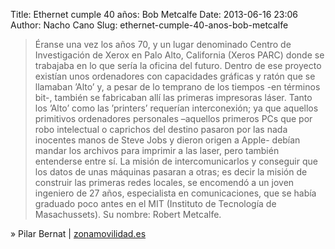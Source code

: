 Title: Ethernet cumple 40 años: Bob Metcalfe
Date: 2013-06-16 23:06
Author: Nacho Cano
Slug: ethernet-cumple-40-anos-bob-metcalfe

> Éranse una vez los años 70, y un lugar denominado Centro de
> Investigación de Xerox en Palo Alto, California (Xeros PARC) donde se
> trabajaba en lo que sería la oficina del futuro. Dentro de ese
> proyecto existían unos ordenadores con capacidades gráficas y ratón
> que se llamaban ’Alto’ y, a pesar de lo temprano de los tiempos -en
> términos bit-, también se fabricaban allí las primeras impresoras
> láser. Tanto los ’Alto’ como las ’printers’ requerían interconexión;
> ya que aquellos primitivos ordenadores personales –aquellos primeros
> PCs que por robo intelectual o caprichos del destino pasaron por las
> nada inocentes manos de Steve Jobs y dieron origen a Apple- debían
> mandar los archivos para imprimir a las laser, pero también entenderse
> entre sí. La misión de intercomunicarlos y conseguir que los datos de
> unas máquinas pasaran a otras; es decir la misión de construir las
> primeras redes locales, se encomendó a un joven ingeniero de 27 años,
> especialista en comunicaciones, que se había graduado poco antes en el
> MIT (Instituto de Tecnología de Masachussets). Su nombre: Robert
> Metcalfe.

» Pilar Bernat | [zonamovilidad.es][]

  [zonamovilidad.es]: http://www.zonamovilidad.es/noticia/5873/Reportajes/Ethernet-cumple-40-anos:-Bob-Metcalfe-En-el-Silicon-Valley-se-suponia-que-tenias-que-inventar-algo-innovar-y-ese-espiritu-se-mantiene.html
    "Ethernet cumple 40 años: Bob Metcalfe"
